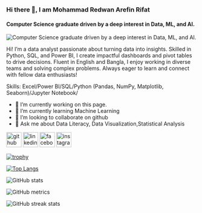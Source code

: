 ### Hi there 👋, I am Mohammad Redwan Arefin Rifat
#### Computer Science graduate driven by a deep interest in Data, ML, and AI.
![Computer Science graduate driven by a deep interest in Data, ML, and AI.](https://scontent.fdac20-1.fna.fbcdn.net/v/t39.30808-6/501577015_4106850702893673_809534713288754856_n.jpg?_nc_cat=104&ccb=1-7&_nc_sid=6ee11a&_nc_ohc=FTSw4Wvtz_wQ7kNvwGtrfGE&_nc_oc=AdlDfTYo2TgE97gGNWGSuIT047KyhaNJVrEDuB-RS5QEliG55WMTbpV-uEI087lCZ0k&_nc_zt=23&_nc_ht=scontent.fdac20-1.fna&_nc_gid=E4D271UKVx_uonS-VxHaZA&oh=00_AfMYVS177whPwfS3LVQa9xEAWWYhF2gv1q6suzIrAV3vOw&oe=6848380B)

Hi! I’m a data analyst passionate about turning data into insights. Skilled in Python, SQL, and Power BI, I create impactful dashboards and pivot tables to drive decisions. Fluent in English and Bangla, I enjoy working in diverse teams and solving complex problems. Always eager to learn and connect with fellow data enthusiasts!

Skills:  Excel/Power BI/SQL/Python (Pandas, NumPy, Matplotlib, Seaborn)/Jupyter Notebook/

- 🔭 I’m currently working on this page. 
- 🌱 I’m currently learning Machine Learning 
- 👯 I’m looking to collaborate on github 
- 💬 Ask me about Data Literacy, Data Visualization,Statistical Analysis 


[<img src='https://cdn.jsdelivr.net/npm/simple-icons@3.0.1/icons/github.svg' alt='github' height='40'>](https://github.com/redwan011235)  [<img src='https://cdn.jsdelivr.net/npm/simple-icons@3.0.1/icons/linkedin.svg' alt='linkedin' height='40'>](https://www.linkedin.com/in/redwanarefin/)  [<img src='https://cdn.jsdelivr.net/npm/simple-icons@3.0.1/icons/facebook.svg' alt='facebook' height='40'>](https://www.facebook.com/redwan.arefin011235)  [<img src='https://cdn.jsdelivr.net/npm/simple-icons@3.0.1/icons/instagram.svg' alt='instagram' height='40'>](https://www.instagram.com/redwan.arefin/)  

[![trophy](https://github-profile-trophy.vercel.app/?username=redwan011235)](https://github.com/ryo-ma/github-profile-trophy)

[![Top Langs](https://github-readme-stats.vercel.app/api/top-langs/?username=redwan011235)](https://github.com/anuraghazra/github-readme-stats)

![GitHub stats](https://github-readme-stats.vercel.app/api?username=redwan011235&show_icons=true&count_private=true)  

![GitHub metrics](https://metrics.lecoq.io/redwan011235)  

![GitHub streak stats](https://streak-stats.demolab.com/?user=redwan011235)  


